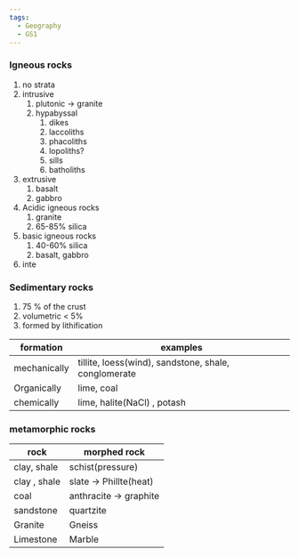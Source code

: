 ```yaml
---
tags:
  - Geography
  - GS1
---
```

### Igneous rocks
1. no strata
2. intrusive
	1. plutonic -> granite
	2. hypabyssal
		1. dikes
		2. laccoliths
		3. phacoliths
		4. lopoliths?
		5. sills
		6. batholiths
3. extrusive 
	1. basalt
	2. gabbro
4. Acidic igneous rocks
	1. granite
	2. 65-85% silica
5. basic igneous rocks
	1. 40-60% silica
	2. basalt, gabbro
6. inte
### Sedimentary rocks
1. 75 % of the crust
2. volumetric < 5%
3. formed by lithification

| formation    | examples                                             |
| ------------ | ---------------------------------------------------- |
| mechanically | tillite, loess(wind), sandstone, shale, conglomerate |
| Organically  | lime, coal                                           |
| chemically   | lime, halite(NaCl) , potash                          |
### metamorphic rocks

| rock         | morphed rock           |
| ------------ | ---------------------- |
| clay, shale  | schist(pressure)       |
| clay , shale | slate -> Phillte(heat) |
| coal         | anthracite -> graphite |
| sandstone    | quartzite              |
| Granite      | Gneiss                 |
| Limestone    | Marble                 |
